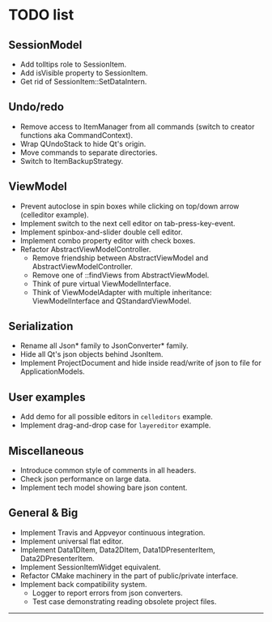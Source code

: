 # TODO list

## SessionModel

+ Add tolltips role to SessionItem.
+ Add isVisible property to SessionItem.
+ Get rid of SessionItem::SetDataIntern.


## Undo/redo

+ Remove access to ItemManager from all commands (switch to creator functions aka CommandContext).
+ Wrap QUndoStack to hide Qt's origin.
+ Move commands to separate directories.
+ Switch to ItemBackupStrategy.


## ViewModel

+ Prevent autoclose in spin boxes while clicking on top/down arrow (celleditor example).
+ Implement switch to the next cell editor on tab-press-key-event.
+ Implement spinbox-and-slider double cell editor.
+ Implement combo property editor with check boxes.
+ Refactor AbstractViewModelController.
  + Remove friendship between AbstractViewModel and AbstractViewModelController.
  + Remove one of ::findViews from AbstractViewModel.
  + Think of pure virtual ViewModelInterface.
  + Think of ViewModelAdapter with multiple inheritance: ViewModelInterface and QStandardViewModel.


## Serialization

+ Rename all Json* family to JsonConverter* family.
+ Hide all Qt's json objects behind JsonItem.
+ Implement ProjectDocument and hide inside read/write of json to file for ApplicationModels.


## User examples

+ Add demo for all possible editors in `celleditors` example.
+ Implement drag-and-drop case for `layereditor` example.


## Miscellaneous

+ Introduce common style of comments in all headers.
+ Check json performance on large data.
+ Implement tech model showing bare json content.


## General & Big

+ Implement Travis and Appveyor continuous integration.
+ Implement universal flat editor.
+ Implement Data1DItem, Data2DItem, Data1DPresenterItem, Data2DPresenterItem.
+ Implement SessionItemWidget equivalent.
+ Refactor CMake machinery in the part of public/private interface.
+ Implement back compatibility system.
  + Logger to report errors from json converters.
  + Test case demonstrating reading obsolete project files.


<hr>
